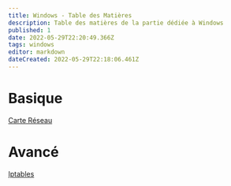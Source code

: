 ```yaml
---
title: Windows - Table des Matières
description: Table des matières de la partie dédiée à Windows
published: 1
date: 2022-05-29T22:20:49.366Z
tags: windows
editor: markdown
dateCreated: 2022-05-29T22:18:06.461Z
---
```




# Basique
[Carte Réseau](/linux/carte-réseau)
# Avancé
[Iptables](/linux/iptables)
